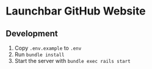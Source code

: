 # Launchbar GitHub Website

## Development

1. Copy `.env.example` to `.env`
2. Run `bundle install`
3. Start the server with `bundle exec rails start`
